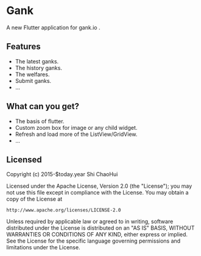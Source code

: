 # Gank

A new Flutter application for gank.io .

## Features

* The latest ganks.
* The history ganks.
* The welfares.
* Submit ganks.
* ...

## What can you get?

* The basis of flutter.
* Custom zoom box for image or any child widget.
* Refresh and load more of the ListView/GridView.
* ...

## Licensed

Copyright (c) 2015-$today.year Shi ChaoHui

Licensed under the Apache License, Version 2.0 (the "License");
you may not use this file except in compliance with the License.
You may obtain a copy of the License at

    http://www.apache.org/licenses/LICENSE-2.0

Unless required by applicable law or agreed to in writing, software
distributed under the License is distributed on an "AS IS" BASIS,
WITHOUT WARRANTIES OR CONDITIONS OF ANY KIND, either express or implied.
See the License for the specific language governing permissions and
limitations under the License.
